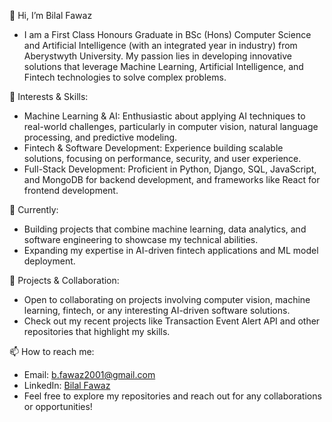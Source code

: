 <!---
Bfawaz2001/Bfawaz2001 is a ✨ special ✨ repository because its `README.md` (this file) appears on your GitHub profile.
You can click the Preview link to take a look at your changes.
--->

👋 Hi, I’m Bilal Fawaz
- I am a First Class Honours Graduate in BSc (Hons) Computer Science and Artificial Intelligence (with an integrated year in industry) from Aberystwyth University. My passion lies in developing innovative solutions that
  leverage Machine Learning, Artificial Intelligence, and Fintech technologies to solve complex problems.

👀 Interests & Skills:
- Machine Learning & AI: Enthusiastic about applying AI techniques to real-world challenges, particularly in computer vision, natural language processing, and predictive modeling.
- Fintech & Software Development: Experience building scalable solutions, focusing on performance, security, and user experience.
- Full-Stack Development: Proficient in Python, Django, SQL, JavaScript, and MongoDB for backend development, and frameworks like React for frontend development.

🌱 Currently:
- Building projects that combine machine learning, data analytics, and software engineering to showcase my technical abilities.
- Expanding my expertise in AI-driven fintech applications and ML model deployment.

💼 Projects & Collaboration:
- Open to collaborating on projects involving computer vision, machine learning, fintech, or any interesting AI-driven software solutions.
- Check out my recent projects like Transaction Event Alert API and other repositories that highlight my skills.

📫 How to reach me:
- Email: b.fawaz2001@gmail.com
- LinkedIn: [Bilal Fawaz](https://www.linkedin.com/in/bilal-fawaz)
- Feel free to explore my repositories and reach out for any collaborations or opportunities!
